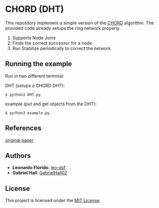 # CHORD (DHT)

This repository implement a simple version of the [CHORD](https://en.wikipedia.org/wiki/Chord_(peer-to-peer)) algorithm.
The provided code already setups the ring network properly.
1. Supports Node Joins
2. Finds the correct successor for a node
3. Run Stabilize periodically to correct the network


## Running the example
Run in two different terminal:

DHT (setups a CHORD DHT):
```console
$ python3 DHT.py
```
example (put and get objects from the DHT):
```console
$ python3 example.py
```

## References

[original paper](https://pdos.csail.mit.edu/papers/ton:chord/paper-ton.pdf)

## Authors
* **Leonardo Flórido**: [leo-dsf](https://github.com/leo-dsf)
* **Gabriel Hall**: [GabrielHall02](https://github.com/GabrielHall02)

## License
This project is licensed under the [MIT License](LICENSE).